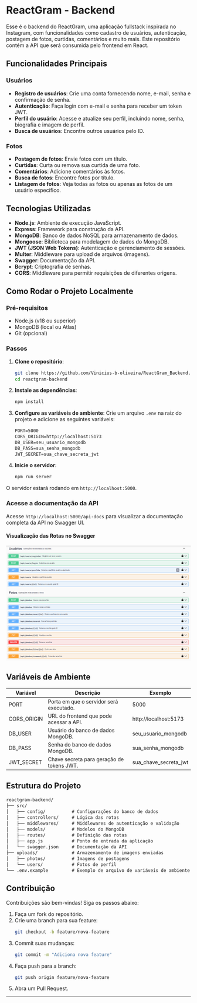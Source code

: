 # ReactGram - Backend

Esse é o backend do ReactGram, uma aplicação fullstack inspirada no Instagram, com funcionalidades como cadastro de usuários, autenticação, postagem de fotos, curtidas, comentários e muito mais. Este repositório contém a API que será consumida pelo frontend em React.

## Funcionalidades Principais

### Usuários

- **Registro de usuários**: Crie uma conta fornecendo nome, e-mail, senha e confirmação de senha.
- **Autenticação**: Faça login com e-mail e senha para receber um token JWT.
- **Perfil do usuário**: Acesse e atualize seu perfil, incluindo nome, senha, biografia e imagem de perfil.
- **Busca de usuários**: Encontre outros usuários pelo ID.

### Fotos

- **Postagem de fotos**: Envie fotos com um título.
- **Curtidas**: Curta ou remova sua curtida de uma foto.
- **Comentários**: Adicione comentários às fotos.
- **Busca de fotos**: Encontre fotos por título.
- **Listagem de fotos**: Veja todas as fotos ou apenas as fotos de um usuário específico.

## Tecnologias Utilizadas

- **Node.js**: Ambiente de execução JavaScript.
- **Express**: Framework para construção da API.
- **MongoDB**: Banco de dados NoSQL para armazenamento de dados.
- **Mongoose**: Biblioteca para modelagem de dados do MongoDB.
- **JWT (JSON Web Tokens)**: Autenticação e gerenciamento de sessões.
- **Multer**: Middleware para upload de arquivos (imagens).
- **Swagger**: Documentação da API.
- **Bcrypt**: Criptografia de senhas.
- **CORS**: Middleware para permitir requisições de diferentes origens.

## Como Rodar o Projeto Localmente

### Pré-requisitos

- Node.js (v18 ou superior)
- MongoDB (local ou Atlas)
- Git (opcional)

### Passos

1. **Clone o repositório**:

    ```bash
    git clone https://github.com/Vinicius-b-oliveira/ReactGram_Backend.git
    cd reactgram-backend
    ```

2. **Instale as dependências**:

    ```bash
    npm install
    ```

3. **Configure as variáveis de ambiente**:
   Crie um arquivo `.env` na raiz do projeto e adicione as seguintes variáveis:

    ```env
    PORT=5000
    CORS_ORIGIN=http://localhost:5173
    DB_USER=seu_usuario_mongodb
    DB_PASS=sua_senha_mongodb
    JWT_SECRET=sua_chave_secreta_jwt
    ```

4. **Inicie o servidor**:
    ```bash
    npm run server
    ```

O servidor estará rodando em `http://localhost:5000`.

### Acesse a documentação da API

Acesse `http://localhost:5000/api-docs` para visualizar a documentação completa da API no Swagger UI.

#### Visualização das Rotas no Swagger

![Rotas da API no Swagger](./assets/swagger-routes.png)

## Variáveis de Ambiente

| Variável    | Descrição                                 | Exemplo               |
| ----------- | ----------------------------------------- | --------------------- |
| PORT        | Porta em que o servidor será executado.   | 5000                  |
| CORS_ORIGIN | URL do frontend que pode acessar a API.   | http://localhost:5173 |
| DB_USER     | Usuário do banco de dados MongoDB.        | seu_usuario_mongodb   |
| DB_PASS     | Senha do banco de dados MongoDB.          | sua_senha_mongodb     |
| JWT_SECRET  | Chave secreta para geração de tokens JWT. | sua_chave_secreta_jwt |

## Estrutura do Projeto

```
reactgram-backend/
├── src/
│   ├── config/          # Configurações do banco de dados
│   ├── controllers/     # Lógica das rotas
│   ├── middlewares/     # Middlewares de autenticação e validação
│   ├── models/          # Modelos do MongoDB
│   ├── routes/          # Definição das rotas
│   ├── app.js           # Ponto de entrada da aplicação
│   └── swagger.json     # Documentação da API
├── uploads/             # Armazenamento de imagens enviadas
│   ├── photos/          # Imagens de postagens
│   └── users/           # Fotos de perfil
└── .env.example         # Exemplo de arquivo de variáveis de ambiente
```

## Contribuição

Contribuições são bem-vindas! Siga os passos abaixo:

1. Faça um fork do repositório.
2. Crie uma branch para sua feature:
    ```bash
    git checkout -b feature/nova-feature
    ```
3. Commit suas mudanças:
    ```bash
    git commit -m "Adiciona nova feature"
    ```
4. Faça push para a branch:
    ```bash
    git push origin feature/nova-feature
    ```
5. Abra um Pull Request.

---
